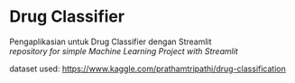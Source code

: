 # Drug Classifier
Pengaplikasian untuk Drug Classifier dengan Streamlit<br/>
_repository for simple Machine Learning Project with Streamlit_

dataset used:
https://www.kaggle.com/prathamtripathi/drug-classification
